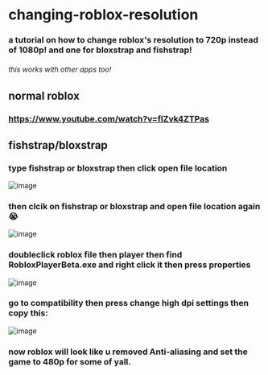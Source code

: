 # changing-roblox-resolution
### a tutorial on how to change roblox's resolution to 720p instead of 1080p! and one for bloxstrap and fishstrap!
###### this works with other apps too!
## normal roblox
###  https://www.youtube.com/watch?v=fIZvk4ZTPas
## fishstrap/bloxstrap
### type fishstrap or bloxstrap then click open file location
![image](https://github.com/user-attachments/assets/b0456775-cdfd-4996-b048-c80ade7eda9e)
### then clcik on fishstrap or bloxstrap and open file location again 😭
![image](https://github.com/user-attachments/assets/a058451e-0b1f-480d-aaf3-521b73cf33a8)
### doubleclick roblox file then player then find RobloxPlayerBeta.exe and right click it then press properties
![image](https://github.com/user-attachments/assets/143e7d82-9570-4d35-b1e3-f87fd81959c0)
### go to compatibility then press change high dpi settings then copy this:
![image](https://github.com/user-attachments/assets/de42dcde-bd62-431b-93a8-1c7e29c8ae27)
### now roblox will look like u removed Anti-aliasing and set the game to 480p for some of yall.

